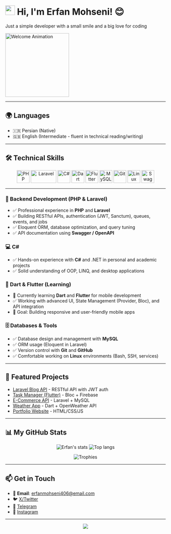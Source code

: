 <!-- Header with waving hand and name on the left -->
<h1>
  <img src="https://raw.githubusercontent.com/aemmadi/aemmadi/master/wave.gif" width="30"> Hi, I'm Erfan Mohseni! 😊
</h1>
<p>Just a simple developer with a small smile and a big love for coding</p>

<!-- Welcome GIF -->
<p>
  <img src="https://media.giphy.com/media/v1.Y2lkPTc5MGI3NjExeHl6N3B3N3NkN2o2aGJ6MjB4ZG5kZjRwZm91Z3Z6dG96Z215Y2x4ZSZlcD12MV9pbnRlcm5hbF9naWZfYnlfaWQmY3Q9Zw/26BRv0Thfl7kt8uEg/giphy.gif" alt="Welcome Animation" width="200"/>
</p>

---

## 🌍 Languages
- 🇮🇷 Persian (Native)
- 🇬🇧 English (Intermediate - fluent in technical reading/writing)

---

## 🛠️ Technical Skills

<div align="center">
  <img src="https://cdn.jsdelivr.net/gh/devicons/devicon@latest/icons/php/php-original.svg" alt="PHP" width="40" height="40"/>
  <img src="https://cdn.jsdelivr.net/gh/devicons/devicon@latest/icons/laravel/laravel-plain-wordmark.svg" alt="Laravel" width="80" height="40"/>
  <img src="https://cdn.jsdelivr.net/gh/devicons/devicon@latest/icons/csharp/csharp-original.svg" alt="C#" width="40" height="40"/>
  <img src="https://cdn.jsdelivr.net/gh/devicons/devicon@latest/icons/dart/dart-original.svg" alt="Dart" width="40" height="40"/>
  <img src="https://cdn.jsdelivr.net/gh/devicons/devicon@latest/icons/flutter/flutter-original.svg" alt="Flutter" width="40" height="40"/>
  <img src="https://cdn.jsdelivr.net/gh/devicons/devicon@latest/icons/mysql/mysql-original.svg" alt="MySQL" width="40" height="40"/>
  <img src="https://cdn.jsdelivr.net/gh/devicons/devicon@latest/icons/git/git-original.svg" alt="Git" width="40" height="40"/>
  <img src="https://cdn.jsdelivr.net/gh/devicons/devicon@latest/icons/linux/linux-original.svg" alt="Linux" width="40" height="40"/>
  <img src="https://cdn.jsdelivr.net/gh/devicons/devicon@latest/icons/swagger/swagger-original.svg" alt="Swagger" width="40" height="40"/>
</div>

---

### 🔧 Backend Development (PHP & Laravel)
- ✅ Professional experience in **PHP** and **Laravel**
- ✅ Building RESTful APIs, authentication (JWT, Sanctum), queues, events, and jobs
- ✅ Eloquent ORM, database optimization, and query tuning
- ✅ API documentation using **Swagger / OpenAPI**

### 💻 C#
- ✅ Hands-on experience with **C#** and .NET in personal and academic projects
- ✅ Solid understanding of OOP, LINQ, and desktop applications

### 📱 Dart & Flutter (Learning)
- 🌱 Currently learning **Dart** and **Flutter** for mobile development
- ✅ Working with advanced UI, State Management (Provider, Bloc), and API integration
- 🎯 Goal: Building responsive and user-friendly mobile apps

### 🗄️ Databases & Tools
- ✅ Database design and management with **MySQL**
- ✅ ORM usage (Eloquent in Laravel)
- ✅ Version control with **Git** and **GitHub**
- ✅ Comfortable working on **Linux** environments (Bash, SSH, services)

---

## 🚀 Featured Projects
- [Laravel Blog API](https://github.com/ErfanMohseni20/laravel-blog-api) - RESTful API with JWT auth
- [Task Manager (Flutter)](https://github.com/ErfanMohseni20/flutter-task-manager) - Bloc + Firebase
- [E-Commerce API](https://github.com/ErfanMohseni20/ecommerce-api) - Laravel + MySQL
- [Weather App](https://github.com/ErfanMohseni20/weather-app-flutter) - Dart + OpenWeather API
- [Portfolio Website](https://github.com/ErfanMohseni20/portfolio-site) - HTML/CSS/JS

---

## 📊 My GitHub Stats
<p align="center">
  <img src="https://github-readme-stats.vercel.app/api?username=ErfanMohseni20&show_icons=true&theme=radical&border_color=55efc4" alt="Erfan's stats"/>
  <img src="https://github-readme-stats.vercel.app/api/top-langs/?username=ErfanMohseni20&layout=compact&theme=radical&border_color=55efc4" alt="Top langs"/>
</p>

<!-- Trophies: Projects, stars, etc. -->
<p align="center">
  <img src="https://github-profile-trophy.vercel.app/?username=ErfanMohseni20&theme=onedark&row=1&column=5" alt="Trophies"/>
</p>

---

## 📫 Get in Touch
- 📧 **Email**: erfanmohseni406@email.com
- 🐦 [X/Twitter](https://twitter.com/@ERFANMOHSENI13)
- 💬 [Telegram](https://t.me/ErfanMohseni20)
- 📸 [Instagram](https://www.instagram.com/erfan_mohseni_406/)

---

<!-- Animated footer -->
<p align="center">
  <img src="https://capsule-render.vercel.app/api?type=waving&color=gradient&height=100&section=footer"/>
</p>
